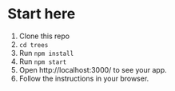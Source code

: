 # Start here
1. Clone this repo
2. `cd trees`
3. Run `npm install`
4. Run `npm start`
5. Open http://localhost:3000/ to see your app.
6. Follow the instructions in your browser. 
